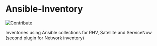 # Ansible-Inventory
[![Contribute](https://www.eclipse.org/che/contribute.svg)](https://devspaces.apps.hypershift.shadowman.dev/#https://github.com/shadowman-lab/Ansible-Inventory)

Inventories using Ansible collections for RHV, Satellite and ServiceNow (second plugin for Network inventory)
